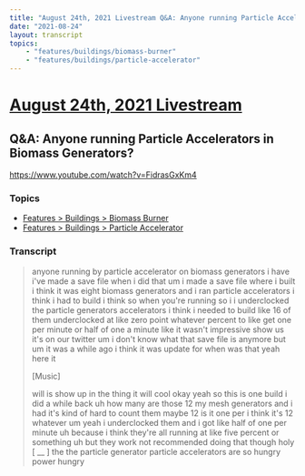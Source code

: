 ```yaml
---
title: "August 24th, 2021 Livestream Q&A: Anyone running Particle Accelerators in Biomass Generators?"
date: "2021-08-24"
layout: transcript
topics:
    - "features/buildings/biomass-burner"
    - "features/buildings/particle-accelerator"
---
```

# [August 24th, 2021 Livestream](../2021-08-24.md)
## Q&A: Anyone running Particle Accelerators in Biomass Generators?
https://www.youtube.com/watch?v=FidrasGxKm4

### Topics
* [Features > Buildings > Biomass Burner](../topics/features/buildings/biomass-burner.md)
* [Features > Buildings > Particle Accelerator](../topics/features/buildings/particle-accelerator.md)

### Transcript

> anyone running by particle accelerator on biomass generators i have i've made a save file when i did that um i made a save file where i built i think it was eight biomass generators and i ran particle accelerators i think i had to build i think so when you're running so i i underclocked the particle generators accelerators i think i needed to build like 16 of them underclocked at like zero point whatever percent to like get one per minute or half of one a minute like it wasn't impressive show us it's on our twitter um i don't know what that save file is anymore but um it was a while ago i think it was update for when was that yeah here it
>
> [Music]
>
> will is show up in the thing it will cool okay yeah so this is one build i did a while back uh how many are those 12 my mesh generators and i had it's kind of hard to count them maybe 12 is it one per i think it's 12 whatever um yeah i underclocked them and i got like half of one per minute uh because i think they're all running at like five percent or something uh but they work not recommended doing that though holy [ __ ] the the particle generator particle accelerators are so hungry power hungry
